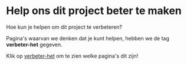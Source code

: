 

# Help ons dit project beter te maken
Hoe kun je helpen om dit project te verbeteren?

Pagina's waarvan we denken dat je kunt helpen, hebben we de tag **verbeter-het** gegeven.

Klik op [verbeter-het](/docs/tags/verbeter-het) om te zien welke pagina's dit zijn!